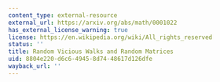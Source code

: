 ```yaml
---
content_type: external-resource
external_url: https://arxiv.org/abs/math/0001022
has_external_license_warning: true
license: https://en.wikipedia.org/wiki/All_rights_reserved
status: ''
title: Random Vicious Walks and Random Matrices
uid: 8804e220-d6c6-4945-8d74-48617d126dfe
wayback_url: ''
---
```

